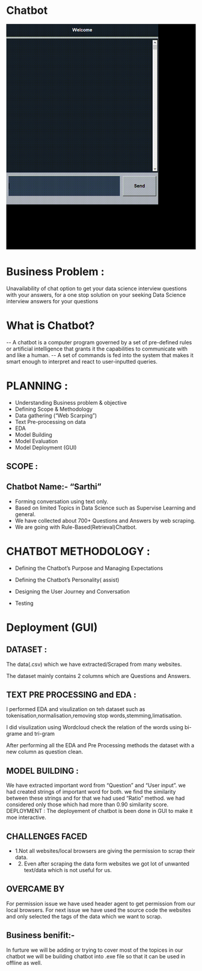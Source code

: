 # Chatbot
![ChatBoat](https://github.com/Ashlesha8421/Chatbot/blob/Ashlesha_Datir/ChatBot_GIF.gif)

# Business Problem :
Unavailability of chat option to get your data science interview questions with your answers, for a one stop solution on your seeking Data Science interview answers for your questions

# What is Chatbot?
-- A chatbot is a computer program governed by a set of pre-defined rules or artificial intelligence that grants it the capabilities to communicate with and like a human.
-- A set of commands is fed into the system that makes it smart enough to interpret and react to user-inputted queries.

# PLANNING :
- Understanding Business problem & objective
- Defining Scope & Methodology
- Data gathering (“Web Scarping”)
- Text Pre-processing on data
- EDA
- Model Building
- Model Evaluation
- Model Deployment (GUI)
## SCOPE :
## Chatbot Name:- “Sarthi”
- Forming conversation using text only.
- Based on limited Topics in Data Science such as Supervise Learning and general.
- We have collected about 700+ Questions and Answers by web scraping.
- We are going with Rule-Based(Retrieval)Chatbot.
# CHATBOT METHODOLOGY :
- Defining the Chatbot’s Purpose and Managing Expectations

- Defining the Chatbot’s Personality( assist)

- Designing the User Journey and Conversation

- Testing

# Deployment (GUI)

## DATASET :
The data(.csv) which we have extracted/Scraped from many websites.

The dataset mainly contains 2 columns which are Questions and Answers.

## TEXT PRE PROCESSING and EDA :
I performed EDA and visulization on teh dataset such as tokenisation,normalisation,removing stop words,stemming,limatisation.

I did visulization using Wordcloud check the relation of the words using bi-grame and tri-gram

After performing all the EDA and Pre Processing methods the dataset with a new column as question clean.

## MODEL BUILDING :
We have extracted important word from “Question” and “User input”.
we had created strings of important word for both.
we find the similarity between these strings and for that we had used “Ratio” method.
we had considered only those which had more than 0.90 similarity score.
DEPLOYMENT :
The deployement of chatbot is been done in GUI to make it moe interactive.

## CHALLENGES FACED
- 1.Not all websites/local browsers are giving the permission to scrap their data. 
- 2. Even after scraping the data form websites we got lot of unwanted text/data which is not useful for us.

## OVERCAME BY
For permission issue we have used header agent to get permission from our local browsers.
For next issue we have used the source code the websites and only selected the tags of the data which we want to scrap.

## Business benifit:-
In furture we will be adding or trying to cover most of the topices in our chatbot we will be building chatbot into .exe file so that it can be used in offline as well.


